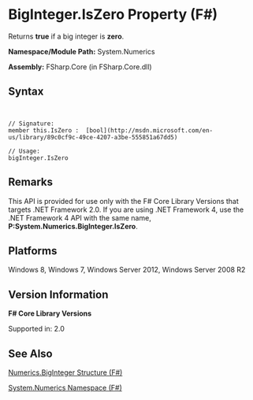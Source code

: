 # BigInteger.IsZero Property (F#)

Returns **true** if a big integer is **zero**.

**Namespace/Module Path:** System.Numerics

**Assembly:** FSharp.Core (in FSharp.Core.dll)


## Syntax


```


// Signature:
member this.IsZero :  [bool](http://msdn.microsoft.com/en-us/library/89c0cf9c-49ce-4207-a3be-555851a67dd5)

// Usage:
bigInteger.IsZero

```



## Remarks
This API is provided for use only with the F# Core Library Versions that targets .NET Framework 2.0. If you are using .NET Framework 4, use the .NET Framework 4 API with the same name, **P:System.Numerics.BigInteger.IsZero**.


## Platforms
Windows 8, Windows 7, Windows Server 2012, Windows Server 2008 R2


## Version Information
**F# Core Library Versions**

Supported in: 2.0




## See Also
[Numerics.BigInteger Structure &#40;F&#35;&#41;](Numerics.BigInteger-Structure-%5BFSharp%5D.md)

[System.Numerics Namespace &#40;F&#35;&#41;](System.Numerics-Namespace-%5BFSharp%5D.md)

